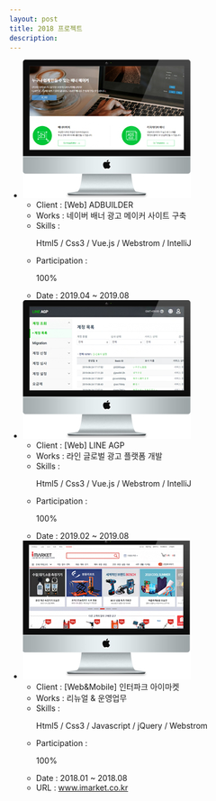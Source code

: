 ```yaml
---
layout: post
title: 2018 프로젝트
description: 
---
```

 <ul class="projects-list">
    <li>
        <div class="img-box"><img src="assets/images/projects/img_pf24.jpg" alt="ADBUILDER" /></div>
        <ul class="txt_info">
            <li><span>Client : </span>[Web] ADBUILDER</li>
            <li><span>Works : </span>네이버 배너 광고 메이커 사이트 구축</li>
            <li><span>Skills :</span> <p>Html5 / Css3 / Vue.js / Webstrom / IntelliJ</p></li>
            <li><span>Participation : </span><p class="percent" style="width:100%">100%</p></li>
            <li><span>Date : </span>2019.04 ~ 2019.08</li>          
        </ul>
    </li>
    <li>
            <div class="img-box"><img src="assets/images/projects/img_pf23.jpg" alt="LINE AGP" /></div>
            <ul class="txt_info">
                <li><span>Client : </span>[Web] LINE AGP</li>
                <li><span>Works : </span>라인 글로벌 광고 플랫폼 개발</li>
                <li><span>Skills :</span> <p>Html5 / Css3 / Vue.js / Webstrom / IntelliJ</p></li>
                <li><span>Participation : </span><p class="percent" style="width:100%">100%</p></li>
                <li><span>Date : </span>2019.02 ~ 2019.08</li>                
            </ul>
        </li>
    <li>
        <div class="img-box"><img src="assets/images/projects/img_pf22.jpg" alt="인터파크 아이마켓" /></div>
        <ul class="txt_info">
            <li><span>Client : </span>[Web&Mobile] 인터파크 아이마켓</li>
            <li><span>Works : </span>리뉴얼 & 운영업무</li>
            <li><span>Skills :</span> <p>Html5 / Css3 / Javascript / jQuery / Webstrom</p></li>
            <li><span>Participation : </span><p class="percent" style="width:100%">100%</p></li>
            <li><span>Date : </span>2018.01 ~ 2018.08</li>
            <li><span>URL : </span><a href="http://www.imarket.co.kr" target="_blank">www.imarket.co.kr</a></li>
        </ul>
    </li>
</ul>
